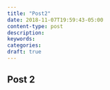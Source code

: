 ```yaml
---
title: "Post2"
date: 2018-11-07T19:59:43-05:00
content-type: post
description:
keywords:
categories:
draft: true
---
```

[comment]: # ( Post include personal views, articles, tutorials. )

## Post 2
